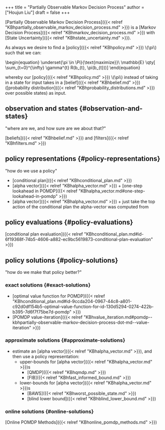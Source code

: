 +++
title = "Partially Observable Markov Decision Process"
author = ["Houjun Liu"]
draft = false
+++

[Partially Observable Markov Decision Process]({{< relref "KBhpartially_observable_markov_decision_process.md" >}}) is a [Markov Decision Process]({{< relref "KBhmarkov_decision_process.md" >}}) with [State Uncertainty]({{< relref "KBhstate_uncertainty.md" >}}).

As always we desire to find a [policy]({{< relref "KBhpolicy.md" >}}) \\(\pi\\) such that we can:

\begin{equation}
\underset{\pi \in \Pi}{\text{maximize}}\ \mathbb{E} \qty[ \sum\_{t=0}^{\infty} \gamma^{t} R(b\_{t}, \pi(b\_{t}))]
\end{equation}

whereby our [policy]({{< relref "KBhpolicy.md" >}}) \\(\pi\\) instead of taking in a state for input takes in a [belief]({{< relref "KBhbelief.md" >}}) ([probability distribution]({{< relref "KBhprobability_distributions.md" >}}) over possible states) as input.


## observation and states {#observation-and-states}

"where are we, and how sure are we about that?"

[beliefs]({{< relref "KBhbelief.md" >}}) and [filters]({{< relref "KBhfilters.md" >}})


## policy representations {#policy-representations}

"how do we use a policy"

-   [conditional plan]({{< relref "KBhconditional_plan.md" >}})
-   [alpha vector]({{< relref "KBhalpha_vector.md" >}}) + [one-step lookahead in POMDP]({{< relref "KBhalpha_vector.md#one-step-lookahead-in-pomdp" >}})
-   [alpha vector]({{< relref "KBhalpha_vector.md" >}}) + just take the top action of the conditional plan the alpha-vector was computed from


## policy evaluations {#policy-evaluations}

[conditional plan evaluation]({{< relref "KBhconditional_plan.md#id-6f19368f-74b5-4606-a882-ec9bc5619873-conditional-plan-evaluation" >}})


## policy solutions {#policy-solutions}

"how do we make that policy better?"


### exact solutions {#exact-solutions}

-   [optimal value function for POMDP]({{< relref "KBhconditional_plan.md#id-9ccda204-0967-44c8-a801-c92d0df154b5-optimal-value-function-for-id-130d5294-0274-422b-b395-7d6f7f75be7d-pomdp" >}})
-   [POMDP value-iteration]({{< relref "KBhvalue_iteration.md#pomdp--kbhpartially-observable-markov-decision-process-dot-md--value-iteration" >}})


### approximate solutions {#approximate-solutions}

-   estimate an [alpha vector]({{< relref "KBhalpha_vector.md" >}}), and then use a policy representation:
    -   upper-bounds for [alpha vector]({{< relref "KBhalpha_vector.md" >}})s
        -   [QMDP]({{< relref "KBhqmdp.md" >}})
        -   [FIB]({{< relref "KBhfast_informed_bound.md" >}})
    -   lower-bounds for [alpha vector]({{< relref "KBhalpha_vector.md" >}})s
        -   [BAWS]({{< relref "KBhworst_possible_state.md" >}})
        -   [blind lower bound]({{< relref "KBhblind_lower_bound.md" >}})


### online solutions {#online-solutions}

[Online POMDP Methods]({{< relref "KBhonline_pomdp_methods.md" >}})
